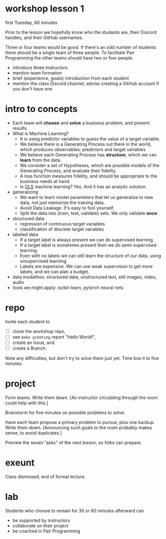 # workshop lesson 1

first Tuesday, 60 minutes

Prior to the lesson we hopefully know who the students are,
their Discord handles, and their GitHub usernames.

Three or four teams would be good.
If there's an odd number of students there should
be a single team of three people.
To facilitate Pair Programming
the other teams should have two or four people.

- introduce three instructors
- mention team formation
- brief {experience, goals} introduction from each student
- mention the class Discord channel; advise creating a GitHub account if you don't have one

# intro to concepts

- Each team will **choose** and **solve** a business problem, and present results.
- What is Machine Learning?
  - It is using predictor variables to guess the value of a target variable.
  - We believe there is a Generating Process out there in the world, which produces observables: predictors and target variables
  - We believe each Generating Process has **structure**, which we can **learn** from the data.
  - We consider a set of Hypotheses, which are possible models of the Generating Process, and evaluate their fidelity.
  - A loss function measures fidelity, and should be appropriate to the business needs at hand.
  - Is [OLS](https://en.wikipedia.org/wiki/Ordinary_least_squares) machine learning? Yes. And it has an analytic solution.
- generalizing
  - We want to learn model parameters that let us generalize to new data, not just memorize the training data.
  - Avoid Data Leakage. It's easy to fool yourself.
  - Split the data into {train, test, validate} sets. We only validate **once**.
- structured data
  - regression of continuous target variables
  - classification of discrete target variables
- labeled data
  - If a target label is always present we can do supervised learning.
  - If a target label is sometimes present then we do semi-supervised learning.
  - Even with no labels we can still learn the structure of our data, using unsupervised learning.
  - Labels are expensive. We can use weak supervision to get more labels, and we can plan a budget.
- data modalities: structured data, unstructured text, still images, video, audio
- tools we might apply: scikit-learn, pytorch neural nets

# repo

Invite each student to

- [ ] clone the workshop repo, 
- [ ] see `make greeting` report "Hello World!",
- [ ] create an Issue, and
- [ ] create a Branch.

Note any difficulties, but don't try to solve them just yet.
Time box it to five minutes.

# project

Form teams.
Write them down.
[An instructor circulating through the room could help with this.]

Brainstorm for five minutes on possible problems to solve.

Have each team propose a primary problem to pursue, plus one backup.
Write them down.
[Announcing such goals to the room probably makes sense, to avoid duplicates.]

Preview the seven "asks" of the next lesson, so folks can prepare.

# exeunt

Class dismissed; end of formal lecture.

# lab

Students who choose to remain for 30 or 60 minutes afterward can

- be supported by instructors
- collaborate on their project
- be coached in Pair Programming

